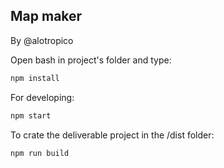 ## Map maker

By @alotropico

Open bash in project's folder and type:
```bash
npm install
```

For developing:
```bash
npm start
```

To crate the deliverable project in the /dist folder:
```bash
npm run build
```
